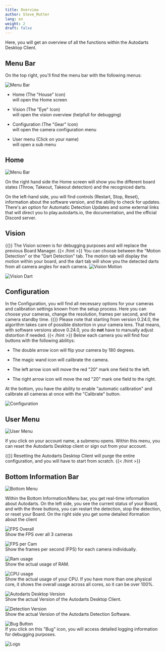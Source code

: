 ```yaml
---
title: Overview
author: Steve_Mutter
lang: en
weight: 2
draft: false
---
```


Here, you will get an overview of all the functions within the Autodarts Desktop Client.


## Menu Bar
On the top right, you'll find the menu bar with the following menus:

![Menu Bar](/Autodarts-Desktop/images/14_menue_bar.png) </br>
- Home (The "House" Icon) </br>
    will open the Home screen </br>

- Vision (The "Eye" Icon) </br>
    will open the vision overview (helpfull for debugging) </br>

- Configuration (The "Gear" Icon) </br>
    will open the camera configuration menu </br>

- User menu (Click on your name) </br>
    will open a sub menu </br>

## Home
![Menu Bar](/Autodarts-Desktop/images/17_home.png) </br>

On the right hand side the Home screen will show you the different board states (Throw, Takeout, Takeout detection) and the recogniced darts.

On the left-hand side, you will find controls (Restart, Stop, Reset), information about the software version, and the ability to check for updates. There's an option for Automatic Detection Updates and some external links that will direct you to play.autodarts.io, the documentation, and the official Discord server.

## Vision
{{<hint type=info icon=gdoc_info_outline >}}
The Vision screen is for debugging purposes and will replace the previous Board Manager.
{{< /hint >}}
You can choose between the "Motion Detection" or the "Dart Detection" tab. The motion tab will display the motion within your board, and the dart tab will show you the detected darts from all camera angles for each camera.
![Vision Motion](/Autodarts-Desktop/images/10_vision_motion.png) </br>

![Vision Dart](/Autodarts-Desktop/images/11_vision_dart.png) </br>

## Configuration
In the Configuration, you will find all necessary options for your cameras and calibration settings known from the setup process. Here you can choose your cameras, change the resolution, frames per second, and the camera standby time.
{{<hint type=info icon=gdoc_info_outline >}}
Please note that starting from version 0.24.0, the algorithm takes care of possible distortion in your camera lens. That means, with software versions above 0.24.0, you do **not** have to manually adjust distortion if needed.
{{< /hint >}}
Below each camera you will find four buttons with the following abilitys:

- The double arrow icon will flip your camera by 180 degrees.

- The magic wand icon will calibrate the camera.

- The left arrow icon will move the red "20" mark one field to the left.

- The right arrow icon will move the red "20" mark one field to the right.

At the bottom, you have the ability to enable "automatic calibration" and calibrate all cameras at once with the "Calibrate" button.

![Configuration](/Autodarts-Desktop/images/18_configuration.png) </br>

## User Menu
![User Menu](/Autodarts-Desktop/images/15_user_options.png) </br>

If you click on your account name, a submenu opens. Within this menu, you can reset the Autodarts Desktop client or sign out from your account.

{{<hint type=important icon=gdoc_info_outline >}}
Resetting the Autodarts Desktop Client will purge the entire configuration, and you will have to start from scratch.
{{< /hint >}}

## Bottom Information Bar
![Bottom Menu](/Autodarts-Desktop/images/19_bottom_menu_bar.png) </br>

Within the Bottom Information/Menu bar, you get real-time information about Autodarts. On the left side, you see the current status of your Board, and with the three buttons, you can restart the detection, stop the detection, or reset your Board.
On the right side you get some detailed iformation about the client

![FPS Overall](/Autodarts-Desktop/images/20_overall_fps.png) </br>
Show the FPS over all 3 cameras

![FPS per Cam](/Autodarts-Desktop/images/21_fps_per_cam.png) </br>
Show the frames per second (FPS) for each camera individually.

![Ram usage](/Autodarts-Desktop/images/22_ram_usage.png) </br>
Show the actual usage of RAM.

![CPU usage](/Autodarts-Desktop/images/23_cpu_usage.png) </br>
Show the actual usage of your CPU. If you have more than one physical core, it shows the overall usage across all cores, so it can be over 100%.

![Autodarts Desktop Version](/Autodarts-Desktop/images/24_add_version.png) </br>
Show the actual Version of the Autodarts Desktop Client.

![Detection Version](/Autodarts-Desktop/images/25_autodarts_detection_version.png) </br>
Show the actual Version of the Autodarts Detection Software.

![Bug Button](/Autodarts-Desktop/images/26_logs.png) </br>
If you click on this "Bug" icon, you will access detailed logging information for debugging purposes.

![Logs](/Autodarts-Desktop/images/27_logs.png) </br>

